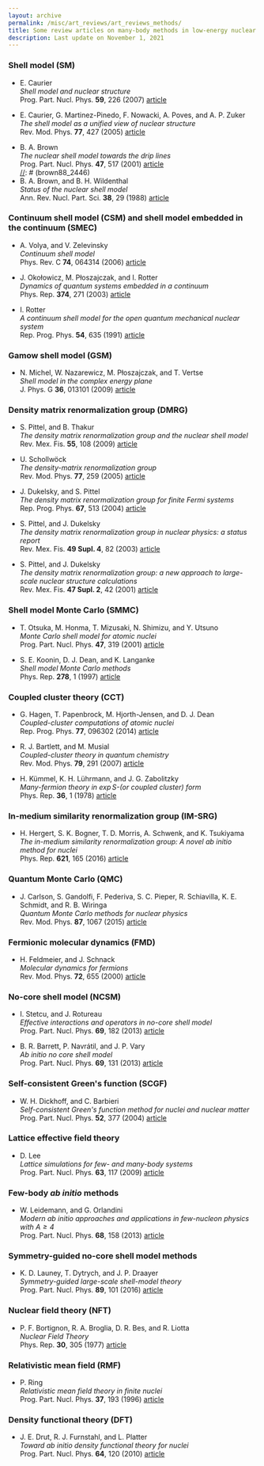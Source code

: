 ```yaml
---
layout: archive
permalink: /misc/art_reviews/art_reviews_methods/
title: Some review articles on many-body methods in low-energy nuclear physics
description: Last update on November 1, 2021
---
```



### Shell model (SM)

[//]: # (caurier07_382)
- E. Caurier  
  _Shell model and nuclear structure_  
  Prog. Part. Nucl. Phys. **59**, 226 (2007) [article](https://dx.doi.org/10.1016/j.ppnp.2006.12.012)  

[//]: # (caurier05_424)
- E. Caurier, G. Martinez-Pinedo, F. Nowacki, A. Poves, and A. P. Zuker  
  _The shell model as a unified view of nuclear structure_  
  Rev. Mod. Phys. **77**, 427 (2005) [article](https://dx.doi.org/10.1103/RevModPhys.77.427)  

[//]: # (brown01_995)
- B. A. Brown  
  _The nuclear shell model towards the drip lines_  
  Prog. Part. Nucl. Phys. **47**, 517 (2001) [article](https://dx.doi.org/10.1016/S0146-6410(01)00159-4)  
[//]: # (brown88_2446)
- B. A. Brown, and B. H. Wildenthal  
  _Status of the nuclear shell model_  
  Ann. Rev. Nucl. Part. Sci. **38**, 29 (1988) [article](https://doi.org/10.1146/annurev.ns.38.120188.000333)  


### Continuum shell model (CSM) and shell model embedded in the continuum (SMEC)

[//]: # (volya06_94)
- A. Volya, and V. Zelevinsky  
  _Continuum shell model_  
  Phys. Rev. C **74**, 064314 (2006) [article](https://dx.doi.org/10.1103/PhysRevC.74.064314)  

[//]: # (okolowicz03_21)
- J. Oko&#322;owicz, M. P&#322;oszajczak, and I. Rotter  
  _Dynamics of quantum systems embedded in a continuum_  
  Phys. Rep. **374**, 271 (2003) [article](https://dx.doi.org/10.1016/S0370-1573(02)00366-6)  

[//]: # (rotter91_448)
- I. Rotter  
  _A continuum shell model for the open quantum mechanical nuclear system_  
  Rep. Prog. Phys. **54**, 635 (1991) [article](https://dx.doi.org/10.1088/0034-4885/54/4/003)  

### Gamow shell model (GSM)

[//]: # (michel09_2)
- N. Michel, W. Nazarewicz, M. P&#322;oszajczak, and T. Vertse  
  _Shell model in the complex energy plane_  
  J. Phys. G **36**, 013101 (2009) [article](https://dx.doi.org/10.1088/0954-3899/36/1/013101)  


### Density matrix renormalization group (DMRG)

[//]: # (pittel09_2012)
- S. Pittel, and B. Thakur  
  _The density matrix renormalization group and the nuclear shell model_  
  Rev. Mex. Fis. **55**, 108 (2009) [article]()  

[//]: # (schollwock05_479)
- U. Schollw&ouml;ck  
  _The density-matrix renormalization group_  
  Rev. Mod. Phys. **77**, 259 (2005) [article](https://dx.doi.org/10.1103/RevModPhys.77.259)  

[//]: # (dukelsky04_446)
- J. Dukelsky, and S. Pittel  
  _The density matrix renormalization group for finite Fermi systems_  
  Rep. Prog. Phys. **67**, 513 (2004) [article](https://dx.doi.org/10.1088/0034-4885/67/4/R02)  

[//]: # (pittel03_2007)
- S. Pittel, and J. Dukelsky  
  _The density matrix renormalization group in nuclear physics: a status report_  
  Rev. Mex. Fis. **49 Supl. 4**, 82 (2003) [article]()  

[//]: # (pittel01_2008)
- S. Pittel, and J. Dukelsky  
  _The density matrix renormalization group: a new approach to large-scale nuclear structure calculations_  
  Rev. Mex. Fis. **47 Supl. 2**, 42 (2001) [article]()  

### Shell model Monte Carlo (SMMC)

[//]: # (otsuka01_2384)
- T. Otsuka, M. Honma, T. Mizusaki, N. Shimizu, and Y. Utsuno  
  _Monte Carlo shell model for atomic nuclei_  
  Prog. Part. Nucl. Phys. **47**, 319 (2001) [article](https://doi.org/10.1016/S0146-6410(01)00157-0)  

[//]: # (koonin97_586)
- S. E. Koonin, D. J. Dean, and K. Langanke  
  _Shell model Monte Carlo methods_  
  Phys. Rep. **278**, 1 (1997) [article](https://dx.doi.org/10.1016/S0370-1573(96)00017-8)  

### Coupled cluster theory (CCT)

[//]: # (hagen13_939)
- G. Hagen, T. Papenbrock, M. Hjorth-Jensen, and D. J. Dean  
  _Coupled-cluster computations of atomic nuclei_  
  Rep. Prog. Phys. **77**, 096302 (2014) [article](https://dx.doi.org/10.1088/0034-4885/77/9/096302)  

[//]: # (bartlett07_954)
- R. J. Bartlett, and M. Musial  
  _Coupled-cluster theory in quantum chemistry_  
  Rev. Mod. Phys. **79**, 291 (2007) [article](https://dx.doi.org/10.1103/RevModPhys.79.291)  

[//]: # (kummel78_953)
- H. K&uuml;mmel, K. H. L&uuml;hrmann, and J. G. Zabolitzky  
  _Many-fermion theory in $\exp S$-(or coupled cluster) form_  
  Phys. Rep. **36**, 1 (1978) [article](https://dx.doi.org/10.1016/0370-1573(78)90081-9)  


### In-medium similarity renormalization group (IM-SRG)

[//]: # (hergert16_1673)
- H. Hergert, S. K. Bogner, T. D. Morris, A. Schwenk, and K. Tsukiyama  
  _The in-medium similarity renormalization group: A novel ab initio method for nuclei_  
  Phys. Rep. **621**, 165 (2016) [article](http://dx.doi.org/10.1016/j.physrep.2015.12.007)  

### Quantum Monte Carlo (QMC)

[//]: # (carlson15_1610)
- J. Carlson, S. Gandolfi, F. Pederiva, S. C. Pieper, R. Schiavilla, K. E. Schmidt, and R. B. Wiringa  
  _Quantum Monte Carlo methods for nuclear physics_  
  Rev. Mod. Phys. **87**, 1067 (2015) [article](http://dx.doi.org/10.1103/RevModPhys.87.1067)  

### Fermionic molecular dynamics (FMD)

[//]: # (feldmeier00_2337)
- H. Feldmeier, and J. Schnack  
  _Molecular dynamics for fermions_  
  Rev. Mod. Phys. **72**, 655 (2000) [article](https://doi.org/10.1103/RevModPhys.72.655)  

### No-core shell model (NCSM)

[//]: # (stetcu13_238)
- I. Stetcu, and J. Rotureau  
  _Effective interactions and operators in no-core shell model_  
  Prog. Part. Nucl. Phys. **69**, 182 (2013) [article](https://dx.doi.org/10.1016/j.ppnp.2012.10.001)  

[//]: # (barrett13_688)
- B. R. Barrett, P. Navr&aacute;til, and J. P. Vary  
  _Ab initio no core shell model_  
  Prog. Part. Nucl. Phys. **69**, 131 (2013) [article](https://dx.doi.org/10.1016/j.ppnp.2012.10.003)  

### Self-consistent Green's function (SCGF)

[//]: # (dickhoff04_947)
- W. H. Dickhoff, and C. Barbieri  
  _Self-consistent Green's function method for nuclei and nuclear matter_  
  Prog. Part. Nucl. Phys. **52**, 377 (2004) [article](https://dx.doi.org/10.1016/j.ppnp.2004.02.038)  

### Lattice effective field theory

[//]: # (lee09_949)
- D. Lee  
  _Lattice simulations for few- and many-body systems_  
  Prog. Part. Nucl. Phys. **63**, 117 (2009) [article](https://dx.doi.org/10.1016/j.ppnp.2008.12.001)  

### Few-body _ab initio_ methods

[//]: # (leidemann13_214)
- W. Leidemann, and G. Orlandini  
  _Modern ab initio approaches and applications in few-nucleon physics with $A \geq 4$_  
  Prog. Part. Nucl. Phys. **68**, 158 (2013) [article](https://dx.doi.org/10.1016/j.ppnp.2012.09.001)  

### Symmetry-guided no-core shell model methods

[//]: # (launey16_2403)
- K. D. Launey, T. Dytrych, and J. P. Draayer  
  _Symmetry-guided large-scale shell-model theory_  
  Prog. Part. Nucl. Phys. **89**, 101 (2016) [article](http://dx.doi.org/10.1016/j.ppnp.2016.02.001)  

### Nuclear field theory (NFT)

[//]: # (bortignon77_2183)
- P. F. Bortignon, R. A. Broglia, D. R. Bes, and R. Liotta  
  _Nuclear Field Theory_  
  Phys. Rep. **30**, 305 (1977) [article](https://doi.org/10.1016/0370-1573(77)90018-7)  

### Relativistic mean field (RMF)

[//]: # (ring96_2437)
- P. Ring  
  _Relativistic mean field theory in finite nuclei_  
  Prog. Part. Nucl. Phys. **37**, 193 (1996) [article](https://doi.org/10.1016/0146-6410(96)00054-3)  

### Density functional theory (DFT)

[//]: # (drut10_1672)
- J. E. Drut, R. J. Furnstahl, and L. Platter  
  _Toward ab initio density functional theory for nuclei_  
  Prog. Part. Nucl. Phys. **64**, 120 (2010) [article](http://dx.doi.org/10.1016/j.ppnp.2009.09.001)  




